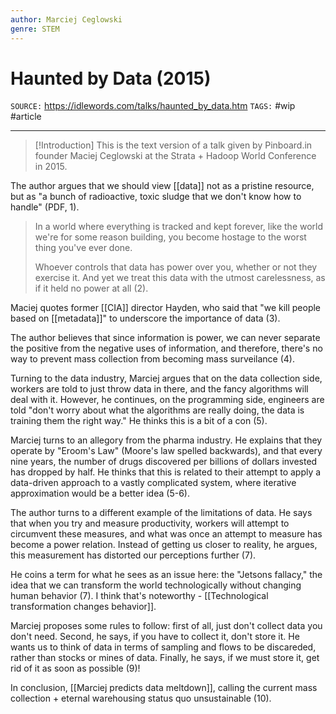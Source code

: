 ```yaml
---
author: Marciej Ceglowski
genre: STEM
---
```

# Haunted by Data (2015)
`SOURCE:` https://idlewords.com/talks/haunted_by_data.htm
`TAGS:` #wip #article 

---
> [!Introduction]
> This is the text version of a talk given by Pinboard.in founder Maciej Ceglowski at the Strata + Hadoop World Conference in 2015.

The author argues that we should view [[data]] not as a pristine resource, but as "a bunch of radioactive, toxic sludge that we don't know how to handle" (PDF, 1).

> In a world where everything is tracked and kept forever, like the world we're for some reason building, you become hostage to the worst thing you've ever done.
>    
> Whoever controls that data has power over you, whether or not they exercise it. And yet we treat this data with the utmost carelessness, as if it held no power at all (2). 

Maciej quotes former [[CIA]] director Hayden, who said that "we kill people based on [[metadata]]" to underscore the importance of data (3). 

The author believes that since information is power, we can never separate the positive from the negative uses of information, and therefore, there's no way to prevent mass collection from becoming mass surveilance (4). 

Turning to the data industry, Marciej argues that on the data collection side, workers are told to just throw data in there, and the fancy algorithms will deal with it. However, he continues, on the programming side, engineers are told "don't worry about what the algorithms are really doing, the data is training them the right way." He thinks this is a bit of a con (5). 

Marciej turns to an allegory from the pharma industry. He explains that they operate by "Eroom's Law" (Moore's law spelled backwards), and that every nine years, the number of drugs discovered per billions of dollars invested has dropped by half. He thinks that this is related to their attempt to apply a data-driven approach to a vastly complicated system, where iterative approximation would be a better idea (5-6). 

The author turns to a different example of the limitations of data. He says that when you try and measure productivity, workers will attempt to circumvent these measures, and what was once an attempt to measure has become a power relation. Instead of getting us closer to reality, he argues, this measurement has distorted our perceptions further (7).

He coins a term for what he sees as an issue here: the "Jetsons fallacy," the idea that we can transform the world technologically without changing human behavior (7). I think that's noteworthy - [[Technological transformation changes behavior]]. 

Marciej proposes some rules to follow: first of all, just don't collect data you don't need. Second, he says, if you have to collect it, don't store it. He wants us to think of data in terms of sampling and flows to be discareded, rather than stocks or mines of data. Finally, he says, if we must store it, get rid of it as soon as possible (9)!

In conclusion, [[Marciej predicts data meltdown]], calling the current mass collection + eternal warehousing status quo unsustainable (10). 